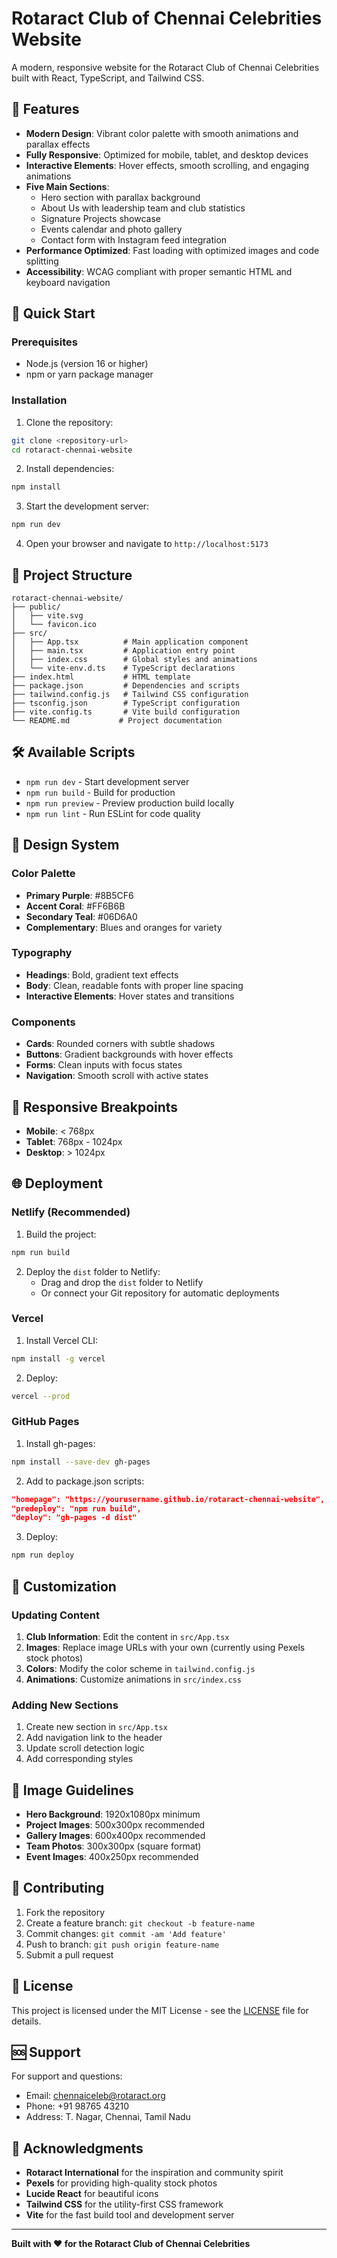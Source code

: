 # Rotaract Club of Chennai Celebrities Website

A modern, responsive website for the Rotaract Club of Chennai Celebrities built with React, TypeScript, and Tailwind CSS.

## 🌟 Features

- **Modern Design**: Vibrant color palette with smooth animations and parallax effects
- **Fully Responsive**: Optimized for mobile, tablet, and desktop devices
- **Interactive Elements**: Hover effects, smooth scrolling, and engaging animations
- **Five Main Sections**:
  - Hero section with parallax background
  - About Us with leadership team and club statistics
  - Signature Projects showcase
  - Events calendar and photo gallery
  - Contact form with Instagram feed integration
- **Performance Optimized**: Fast loading with optimized images and code splitting
- **Accessibility**: WCAG compliant with proper semantic HTML and keyboard navigation

## 🚀 Quick Start

### Prerequisites

- Node.js (version 16 or higher)
- npm or yarn package manager

### Installation

1. Clone the repository:
```bash
git clone <repository-url>
cd rotaract-chennai-website
```

2. Install dependencies:
```bash
npm install
```

3. Start the development server:
```bash
npm run dev
```

4. Open your browser and navigate to `http://localhost:5173`

## 📁 Project Structure

```
rotaract-chennai-website/
├── public/
│   ├── vite.svg
│   └── favicon.ico
├── src/
│   ├── App.tsx          # Main application component
│   ├── main.tsx         # Application entry point
│   ├── index.css        # Global styles and animations
│   └── vite-env.d.ts    # TypeScript declarations
├── index.html           # HTML template
├── package.json         # Dependencies and scripts
├── tailwind.config.js   # Tailwind CSS configuration
├── tsconfig.json        # TypeScript configuration
├── vite.config.ts       # Vite build configuration
└── README.md           # Project documentation
```

## 🛠️ Available Scripts

- `npm run dev` - Start development server
- `npm run build` - Build for production
- `npm run preview` - Preview production build locally
- `npm run lint` - Run ESLint for code quality

## 🎨 Design System

### Color Palette
- **Primary Purple**: #8B5CF6
- **Accent Coral**: #FF6B6B
- **Secondary Teal**: #06D6A0
- **Complementary**: Blues and oranges for variety

### Typography
- **Headings**: Bold, gradient text effects
- **Body**: Clean, readable fonts with proper line spacing
- **Interactive Elements**: Hover states and transitions

### Components
- **Cards**: Rounded corners with subtle shadows
- **Buttons**: Gradient backgrounds with hover effects
- **Forms**: Clean inputs with focus states
- **Navigation**: Smooth scroll with active states

## 📱 Responsive Breakpoints

- **Mobile**: < 768px
- **Tablet**: 768px - 1024px
- **Desktop**: > 1024px

## 🌐 Deployment

### Netlify (Recommended)

1. Build the project:
```bash
npm run build
```

2. Deploy the `dist` folder to Netlify:
   - Drag and drop the `dist` folder to Netlify
   - Or connect your Git repository for automatic deployments

### Vercel

1. Install Vercel CLI:
```bash
npm install -g vercel
```

2. Deploy:
```bash
vercel --prod
```

### GitHub Pages

1. Install gh-pages:
```bash
npm install --save-dev gh-pages
```

2. Add to package.json scripts:
```json
"homepage": "https://yourusername.github.io/rotaract-chennai-website",
"predeploy": "npm run build",
"deploy": "gh-pages -d dist"
```

3. Deploy:
```bash
npm run deploy
```

## 🔧 Customization

### Updating Content

1. **Club Information**: Edit the content in `src/App.tsx`
2. **Images**: Replace image URLs with your own (currently using Pexels stock photos)
3. **Colors**: Modify the color scheme in `tailwind.config.js`
4. **Animations**: Customize animations in `src/index.css`

### Adding New Sections

1. Create new section in `src/App.tsx`
2. Add navigation link to the header
3. Update scroll detection logic
4. Add corresponding styles

## 📸 Image Guidelines

- **Hero Background**: 1920x1080px minimum
- **Project Images**: 500x300px recommended
- **Gallery Images**: 600x400px recommended
- **Team Photos**: 300x300px (square format)
- **Event Images**: 400x250px recommended

## 🤝 Contributing

1. Fork the repository
2. Create a feature branch: `git checkout -b feature-name`
3. Commit changes: `git commit -am 'Add feature'`
4. Push to branch: `git push origin feature-name`
5. Submit a pull request

## 📄 License

This project is licensed under the MIT License - see the [LICENSE](LICENSE) file for details.

## 🆘 Support

For support and questions:
- Email: chennaiceleb@rotaract.org
- Phone: +91 98765 43210
- Address: T. Nagar, Chennai, Tamil Nadu

## 🙏 Acknowledgments

- **Rotaract International** for the inspiration and community spirit
- **Pexels** for providing high-quality stock photos
- **Lucide React** for beautiful icons
- **Tailwind CSS** for the utility-first CSS framework
- **Vite** for the fast build tool and development server

---

**Built with ❤️ for the Rotaract Club of Chennai Celebrities**
